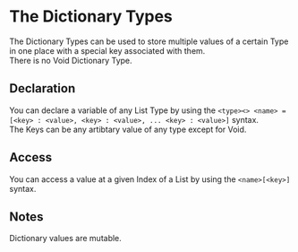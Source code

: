 # The Dictionary Types
The Dictionary Types can be used to store multiple values of a certain Type in one place with a special key associated with them.<br>
There is no Void Dictionary Type.

## Declaration 
You can declare a variable of any List Type by using the `<type><> <name> = [<key> : <value>, <key> : <value>, ... <key> : <value>]` syntax.<br>
The Keys can be any artibtary value of any type except for Void.

## Access 
You can access a value at a given Index of a List by using the `<name>[<key>]` syntax.

## Notes
Dictionary values are mutable.<br>